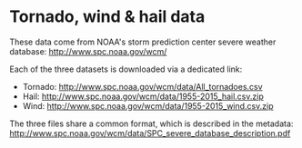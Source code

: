 # Tornado, wind & hail data

These data come from NOAA's storm prediction center severe weather database:
http://www.spc.noaa.gov/wcm/

Each of the three datasets is downloaded via a dedicated link:
- Tornado: http://www.spc.noaa.gov/wcm/data/All_tornadoes.csv
- Hail: http://www.spc.noaa.gov/wcm/data/1955-2015_hail.csv.zip
- Wind: http://www.spc.noaa.gov/wcm/data/1955-2015_wind.csv.zip

The three files share a common format, which is described in the metadata:
http://www.spc.noaa.gov/wcm/data/SPC_severe_database_description.pdf
